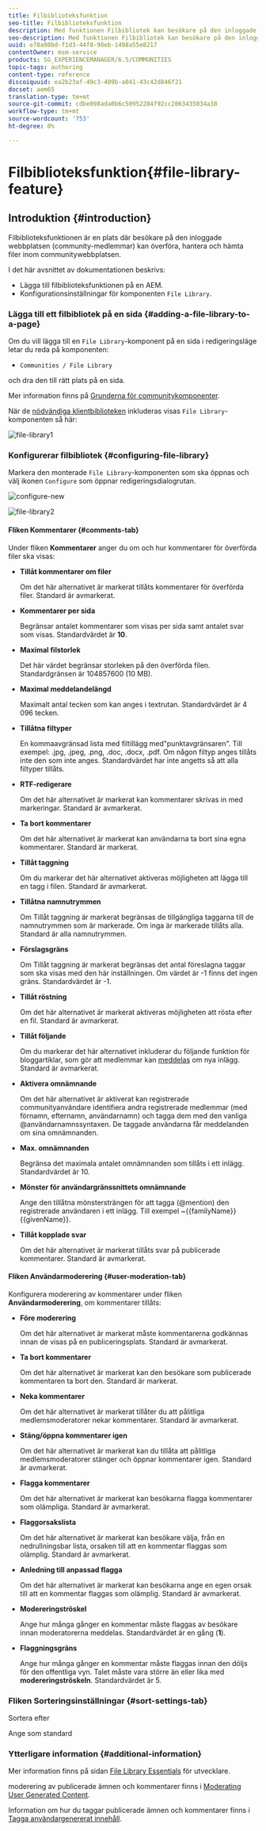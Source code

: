```yaml
---
title: Filbiblioteksfunktion
seo-title: Filbiblioteksfunktion
description: Med funktionen Filbibliotek kan besökare på den inloggade webbplatsen överföra, hantera och hämta filer
seo-description: Med funktionen Filbibliotek kan besökare på den inloggade webbplatsen överföra, hantera och hämta filer
uuid: e78a90bd-f1d3-44f8-98eb-1498a55e8217
contentOwner: msm-service
products: SG_EXPERIENCEMANAGER/6.5/COMMUNITIES
topic-tags: authoring
content-type: reference
discoiquuid: ea2b23af-49c3-409b-a041-43c42d846f21
docset: aem65
translation-type: tm+mt
source-git-commit: cdbe098ada0b6c50952284f92cc2063435034a38
workflow-type: tm+mt
source-wordcount: '753'
ht-degree: 0%

---
```



# Filbiblioteksfunktion{#file-library-feature}

## Introduktion {#introduction}

Filbiblioteksfunktionen är en plats där besökare på den inloggade webbplatsen (community-medlemmar) kan överföra, hantera och hämta filer inom communitywebbplatsen.

I det här avsnittet av dokumentationen beskrivs:

* Lägga till filbiblioteksfunktionen på en AEM.
* Konfigurationsinställningar för komponenten `File Library`.

### Lägga till ett filbibliotek på en sida {#adding-a-file-library-to-a-page}

Om du vill lägga till en `File Library`-komponent på en sida i redigeringsläge letar du reda på komponenten:

* `Communities / File Library`

och dra den till rätt plats på en sida.

Mer information finns på [Grunderna för communitykomponenter](/help/communities/basics.md).

När de [nödvändiga klientbiblioteken](/help/communities/essentials-file-library.md#essentials-for-client-side) inkluderas visas `File Library`-komponenten så här:

![file-library1](assets/file-library1.png)

### Konfigurerar filbibliotek {#configuring-file-library}

Markera den monterade `File Library`-komponenten som ska öppnas och välj ikonen `Configure` som öppnar redigeringsdialogrutan.

![configure-new](assets/configure-new.png)

![file-library2](assets/file-library2.png)

#### Fliken Kommentarer {#comments-tab}

Under fliken **Kommentarer** anger du om och hur kommentarer för överförda filer ska visas:

* **Tillåt kommentarer om filer**

   Om det här alternativet är markerat tillåts kommentarer för överförda filer. Standard är avmarkerat.

* **Kommentarer per sida**

   Begränsar antalet kommentarer som visas per sida samt antalet svar som visas. Standardvärdet är **10**.

* **Maximal filstorlek**

   Det här värdet begränsar storleken på den överförda filen. Standardgränsen är 104857600 (10 MB).

* **Maximal meddelandelängd**

   Maximalt antal tecken som kan anges i textrutan. Standardvärdet är 4 096 tecken.

* **Tillåtna filtyper**

   En kommaavgränsad lista med filtillägg med&quot;punktavgränsaren&quot;. Till exempel: .jpg, .jpeg, .png, .doc, .docx, .pdf. Om någon filtyp anges tillåts inte den som inte anges. Standardvärdet har inte angetts så att alla filtyper tillåts.

* **RTF-redigerare**

   Om det här alternativet är markerat kan kommentarer skrivas in med markeringar. Standard är avmarkerat.

* **Ta bort kommentarer**

   Om det här alternativet är markerat kan användarna ta bort sina egna kommentarer. Standard är markerat.

* **Tillåt taggning**

   Om du markerar det här alternativet aktiveras möjligheten att lägga till en tagg i filen. Standard är avmarkerat.

* **Tillåtna namnutrymmen**

   Om Tillåt taggning är markerat begränsas de tillgängliga taggarna till de namnutrymmen som är markerade. Om inga är markerade tillåts alla. Standard är alla namnutrymmen.

* **Förslagsgräns**

   Om Tillåt taggning är markerat begränsas det antal föreslagna taggar som ska visas med den här inställningen. Om värdet är -1 finns det ingen gräns. Standardvärdet är -1.

* **Tillåt röstning**

   Om det här alternativet är markerat aktiveras möjligheten att rösta efter en fil. Standard är avmarkerat.

* **Tillåt följande**

   Om du markerar det här alternativet inkluderar du följande funktion för bloggartiklar, som gör att medlemmar kan [meddelas](/help/communities/notifications.md) om nya inlägg. Standard är avmarkerat.

* **Aktivera omnämnande**

   Om det här alternativet är aktiverat kan registrerade communityanvändare identifiera andra registrerade medlemmar (med förnamn, efternamn, användarnamn) och tagga dem med den vanliga @användarnamnssyntaxen. De taggade användarna får meddelanden om sina omnämnanden.

* **Max. omnämnanden**

   Begränsa det maximala antalet omnämnanden som tillåts i ett inlägg. Standardvärdet är 10.

* **Mönster för användargränssnittets omnämnande**

   Ange den tillåtna mönstersträngen för att tagga (@mention) den registrerade användaren i ett inlägg. Till exempel ~{{familyName}}{{givenName}}.

* **Tillåt kopplade svar**

   Om det här alternativet är markerat tillåts svar på publicerade kommentarer. Standard är avmarkerat.

#### Fliken Användarmoderering {#user-moderation-tab}

Konfigurera moderering av kommentarer under fliken **Användarmoderering**, om kommentarer tillåts:

* **Före moderering**

   Om det här alternativet är markerat måste kommentarerna godkännas innan de visas på en publiceringsplats. Standard är avmarkerat.

* **Ta bort kommentarer**

   Om det här alternativet är markerat kan den besökare som publicerade kommentaren ta bort den. Standard är markerat.

* **Neka kommentarer**

   Om det här alternativet är markerat tillåter du att pålitliga medlemsmoderatorer nekar kommentarer. Standard är avmarkerat.

* **Stäng/öppna kommentarer igen**

   Om det här alternativet är markerat kan du tillåta att pålitliga medlemsmoderatorer stänger och öppnar kommentarer igen. Standard är avmarkerat.

* **Flagga kommentarer**

   Om det här alternativet är markerat kan besökarna flagga kommentarer som olämpliga. Standard är avmarkerat.

* **Flaggorsakslista**

   Om det här alternativet är markerat kan besökare välja, från en nedrullningsbar lista, orsaken till att en kommentar flaggas som olämplig. Standard är avmarkerat.

* **Anledning till anpassad flagga**

   Om det här alternativet är markerat kan besökarna ange en egen orsak till att en kommentar flaggas som olämplig. Standard är avmarkerat.

* **Modereringströskel**

   Ange hur många gånger en kommentar måste flaggas av besökare innan moderatorerna meddelas. Standardvärdet är en gång (**1**).

* **Flaggningsgräns**

   Ange hur många gånger en kommentar måste flaggas innan den döljs för den offentliga vyn. Talet måste vara större än eller lika med **modereringströskeln**. Standardvärdet är 5.

### Fliken Sorteringsinställningar {#sort-settings-tab}

Sortera efter

Ange som standard

### Ytterligare information {#additional-information}

Mer information finns på sidan [File Library Essentials](/help/communities/essentials-file-library.md) för utvecklare.

moderering av publicerade ämnen och kommentarer finns i [Moderating User Generated Content](/help/communities/moderate-ugc.md).

Information om hur du taggar publicerade ämnen och kommentarer finns i [Tagga användargenererat innehåll](/help/communities/tag-ugc.md).
